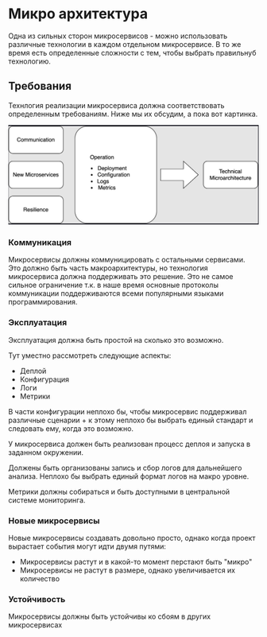 # Микро архитектура
Одна из сильных сторон микросервисов - можно использовать различные технологии в каждом отдельном микросервисе. В то же время есть определенные сложности с тем, чтобы выбрать правильнуб технологию.

## Требования
Технлогия реализации микросервиса должна соответствовать определенным требованиям. Ниже мы их обсудим, а пока вот картинка.

![](attachments/Pasted%20image%2020220428022826.png)

### Коммуникация
Микросервисы должны коммуницировать с остальными сервисами. Это должно быть часть макроархитектуры, но технология микросервиса должна поддерживать это решение. Это не самое сильное ограничение т.к. в наше время основные протоколы коммуникации поддерживаются всеми популярными языками программирования.

### Эксплуатация
Эксплуатация должна быть простой на сколько это возможно.

Тут уместно рассмотреть следующие аспекты:
- Деплой
- Конфигурация
- Логи
- Метрики

В части конфигурации неплохо бы, чтобы микросервис поддерживал различные сценарии + к этому неплохо бы выбрать единый стандарт и следовать ему, когда это возможно.

У микросервиса должен быть реализован процесс деплоя и запуска в заданном окружении.

Должены быть организованы запись и сбор логов для дальнейшего анализа. Неплохо бы выбрать единый формат логов на макро уровне.

Метрики должны собираться и быть доступными в центральной системе мониторинга.

### Новые микросервисы
Новые микросервисы создавать довольно просто, однако когда проект вырастает события могут идти двумя путями:
- Микросервисы растут и в какой-то момент перстают быть "микро"
- Микросервисы не растут в размере, однако увеличивается их количество

### Устойчивость
Микросервисы должны быть устойчивы ко сбоям в других микросервисах

